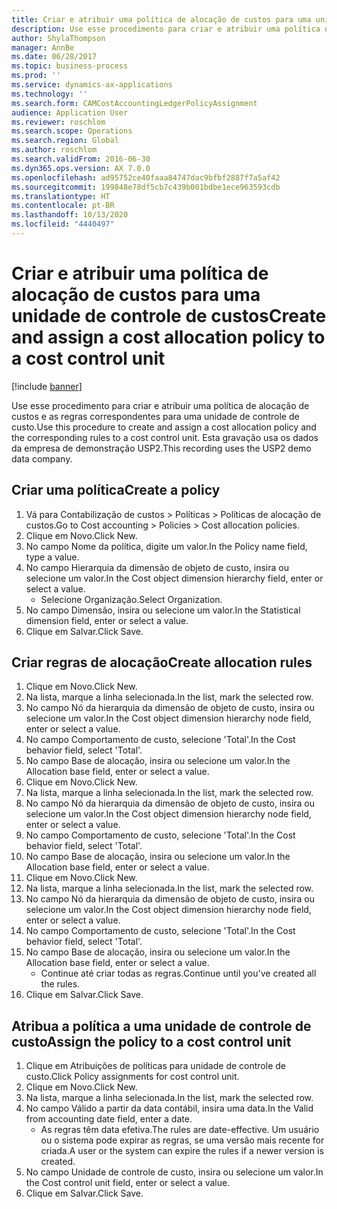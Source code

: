 ```yaml
---
title: Criar e atribuir uma política de alocação de custos para uma unidade de controle de custos
description: Use esse procedimento para criar e atribuir uma política de alocação de custos e as regras correspondentes para uma unidade de controle de custo.
author: ShylaThompson
manager: AnnBe
ms.date: 06/28/2017
ms.topic: business-process
ms.prod: ''
ms.service: dynamics-ax-applications
ms.technology: ''
ms.search.form: CAMCostAccountingLedgerPolicyAssignment
audience: Application User
ms.reviewer: roschlom
ms.search.scope: Operations
ms.search.region: Global
ms.author: roschlom
ms.search.validFrom: 2016-06-30
ms.dyn365.ops.version: AX 7.0.0
ms.openlocfilehash: ad95752ce40faaa84747dac9bfbf2887f7a5af42
ms.sourcegitcommit: 199848e78df5cb7c439b001bdbe1ece963593cdb
ms.translationtype: HT
ms.contentlocale: pt-BR
ms.lasthandoff: 10/13/2020
ms.locfileid: "4440497"
---
```

# <a name="create-and-assign-a-cost-allocation-policy-to-a-cost-control-unit"></a><span data-ttu-id="6693e-103">Criar e atribuir uma política de alocação de custos para uma unidade de controle de custos</span><span class="sxs-lookup"><span data-stu-id="6693e-103">Create and assign a cost allocation policy to a cost control unit</span></span>

[!include [banner](../../includes/banner.md)]

<span data-ttu-id="6693e-104">Use esse procedimento para criar e atribuir uma política de alocação de custos e as regras correspondentes para uma unidade de controle de custo.</span><span class="sxs-lookup"><span data-stu-id="6693e-104">Use this procedure to create and assign a cost allocation policy and the corresponding rules to a cost control unit.</span></span> <span data-ttu-id="6693e-105">Esta gravação usa os dados da empresa de demonstração USP2.</span><span class="sxs-lookup"><span data-stu-id="6693e-105">This recording uses the USP2 demo data company.</span></span>


## <a name="create-a-policy"></a><span data-ttu-id="6693e-106">Criar uma política</span><span class="sxs-lookup"><span data-stu-id="6693e-106">Create a policy</span></span>
1. <span data-ttu-id="6693e-107">Vá para Contabilização de custos > Políticas > Políticas de alocação de custos.</span><span class="sxs-lookup"><span data-stu-id="6693e-107">Go to Cost accounting > Policies > Cost allocation policies.</span></span>
2. <span data-ttu-id="6693e-108">Clique em Novo.</span><span class="sxs-lookup"><span data-stu-id="6693e-108">Click New.</span></span>
3. <span data-ttu-id="6693e-109">No campo Nome da política, digite um valor.</span><span class="sxs-lookup"><span data-stu-id="6693e-109">In the Policy name field, type a value.</span></span>
4. <span data-ttu-id="6693e-110">No campo Hierarquia da dimensão de objeto de custo, insira ou selecione um valor.</span><span class="sxs-lookup"><span data-stu-id="6693e-110">In the Cost object dimension hierarchy field, enter or select a value.</span></span>
    * <span data-ttu-id="6693e-111">Selecione Organização.</span><span class="sxs-lookup"><span data-stu-id="6693e-111">Select Organization.</span></span>  
5. <span data-ttu-id="6693e-112">No campo Dimensão, insira ou selecione um valor.</span><span class="sxs-lookup"><span data-stu-id="6693e-112">In the Statistical dimension field, enter or select a value.</span></span>
6. <span data-ttu-id="6693e-113">Clique em Salvar.</span><span class="sxs-lookup"><span data-stu-id="6693e-113">Click Save.</span></span>

## <a name="create-allocation-rules"></a><span data-ttu-id="6693e-114">Criar regras de alocação</span><span class="sxs-lookup"><span data-stu-id="6693e-114">Create allocation rules</span></span>
1. <span data-ttu-id="6693e-115">Clique em Novo.</span><span class="sxs-lookup"><span data-stu-id="6693e-115">Click New.</span></span>
2. <span data-ttu-id="6693e-116">Na lista, marque a linha selecionada.</span><span class="sxs-lookup"><span data-stu-id="6693e-116">In the list, mark the selected row.</span></span>
3. <span data-ttu-id="6693e-117">No campo Nó da hierarquia da dimensão de objeto de custo, insira ou selecione um valor.</span><span class="sxs-lookup"><span data-stu-id="6693e-117">In the Cost object dimension hierarchy node field, enter or select a value.</span></span>
4. <span data-ttu-id="6693e-118">No campo Comportamento de custo, selecione 'Total'.</span><span class="sxs-lookup"><span data-stu-id="6693e-118">In the Cost behavior field, select 'Total'.</span></span>
5. <span data-ttu-id="6693e-119">No campo Base de alocação, insira ou selecione um valor.</span><span class="sxs-lookup"><span data-stu-id="6693e-119">In the Allocation base field, enter or select a value.</span></span>
6. <span data-ttu-id="6693e-120">Clique em Novo.</span><span class="sxs-lookup"><span data-stu-id="6693e-120">Click New.</span></span>
7. <span data-ttu-id="6693e-121">Na lista, marque a linha selecionada.</span><span class="sxs-lookup"><span data-stu-id="6693e-121">In the list, mark the selected row.</span></span>
8. <span data-ttu-id="6693e-122">No campo Nó da hierarquia da dimensão de objeto de custo, insira ou selecione um valor.</span><span class="sxs-lookup"><span data-stu-id="6693e-122">In the Cost object dimension hierarchy node field, enter or select a value.</span></span>
9. <span data-ttu-id="6693e-123">No campo Comportamento de custo, selecione 'Total'.</span><span class="sxs-lookup"><span data-stu-id="6693e-123">In the Cost behavior field, select 'Total'.</span></span>
10. <span data-ttu-id="6693e-124">No campo Base de alocação, insira ou selecione um valor.</span><span class="sxs-lookup"><span data-stu-id="6693e-124">In the Allocation base field, enter or select a value.</span></span>
11. <span data-ttu-id="6693e-125">Clique em Novo.</span><span class="sxs-lookup"><span data-stu-id="6693e-125">Click New.</span></span>
12. <span data-ttu-id="6693e-126">Na lista, marque a linha selecionada.</span><span class="sxs-lookup"><span data-stu-id="6693e-126">In the list, mark the selected row.</span></span>
13. <span data-ttu-id="6693e-127">No campo Nó da hierarquia da dimensão de objeto de custo, insira ou selecione um valor.</span><span class="sxs-lookup"><span data-stu-id="6693e-127">In the Cost object dimension hierarchy node field, enter or select a value.</span></span>
14. <span data-ttu-id="6693e-128">No campo Comportamento de custo, selecione 'Total'.</span><span class="sxs-lookup"><span data-stu-id="6693e-128">In the Cost behavior field, select 'Total'.</span></span>
15. <span data-ttu-id="6693e-129">No campo Base de alocação, insira ou selecione um valor.</span><span class="sxs-lookup"><span data-stu-id="6693e-129">In the Allocation base field, enter or select a value.</span></span>
    * <span data-ttu-id="6693e-130">Continue até criar todas as regras.</span><span class="sxs-lookup"><span data-stu-id="6693e-130">Continue until you've created all the rules.</span></span>  
16. <span data-ttu-id="6693e-131">Clique em Salvar.</span><span class="sxs-lookup"><span data-stu-id="6693e-131">Click Save.</span></span>

## <a name="assign-the-policy-to-a-cost-control-unit"></a><span data-ttu-id="6693e-132">Atribua a política a uma unidade de controle de custo</span><span class="sxs-lookup"><span data-stu-id="6693e-132">Assign the policy to a cost control unit</span></span>
1. <span data-ttu-id="6693e-133">Clique em Atribuições de políticas para unidade de controle de custo.</span><span class="sxs-lookup"><span data-stu-id="6693e-133">Click Policy assignments for cost control unit.</span></span>
2. <span data-ttu-id="6693e-134">Clique em Novo.</span><span class="sxs-lookup"><span data-stu-id="6693e-134">Click New.</span></span>
3. <span data-ttu-id="6693e-135">Na lista, marque a linha selecionada.</span><span class="sxs-lookup"><span data-stu-id="6693e-135">In the list, mark the selected row.</span></span>
4. <span data-ttu-id="6693e-136">No campo Válido a partir da data contábil, insira uma data.</span><span class="sxs-lookup"><span data-stu-id="6693e-136">In the Valid from accounting date field, enter a date.</span></span>
    * <span data-ttu-id="6693e-137">As regras têm data efetiva.</span><span class="sxs-lookup"><span data-stu-id="6693e-137">The rules are date-effective.</span></span> <span data-ttu-id="6693e-138">Um usuário ou o sistema pode expirar as regras, se uma versão mais recente for criada.</span><span class="sxs-lookup"><span data-stu-id="6693e-138">A user or the system can expire the rules if a newer version is created.</span></span>  
5. <span data-ttu-id="6693e-139">No campo Unidade de controle de custo, insira ou selecione um valor.</span><span class="sxs-lookup"><span data-stu-id="6693e-139">In the Cost control unit field, enter or select a value.</span></span>
6. <span data-ttu-id="6693e-140">Clique em Salvar.</span><span class="sxs-lookup"><span data-stu-id="6693e-140">Click Save.</span></span>

